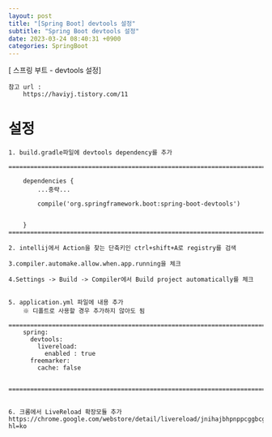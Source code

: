 ```yaml
---  
layout: post  
title: "[Spring Boot] devtools 설정"  
subtitle: "Spring Boot devtools 설정"  
date: 2023-03-24 08:40:31 +0900  
categories: SpringBoot  
---  
```

[ 스프링 부트 - devtools 설정]  
	  
	참고 url :   
		https://haviyj.tistory.com/11  
  
# 설정  
  
	1. build.gradle파일에 devtools dependency를 추가  
	  
	=================================================================================================================  
	  
		dependencies {  
			...중략...  
  
			compile('org.springframework.boot:spring-boot-devtools')  
  
  
		}  
	=================================================================================================================  
  
	2. intellij에서 Action을 찾는 단축키인 ctrl+shift+A로 registry를 검색  
  
	3.compiler.automake.allow.when.app.running을 체크  
  
	4.Settings -> Build -> Compiler에서 Build project automatically를 체크  
  
  
	5. application.yml 파일에 내용 추가  
		※ 디폴트로 사용할 경우 추가하지 않아도 됨  
		=================================================================================================================  
		spring:  
		  devtools:  
			livereload:  
			  enabled : true  
		  freemarker:  
			cache: false  
  
		=================================================================================================================  
  
  
	6. 크롬에서 LiveReload 확장모듈 추가  
	https://chrome.google.com/webstore/detail/livereload/jnihajbhpnppcggbcgedagnkighmdlei?hl=ko                                                                                                                                                                                                                                                                                                                                                                                                                                                                                                                                                                                                                                                                                                                                                                                                                                                                                                                                                                                                                                                                                                                                                                                                                                                                                                           
